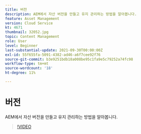 ```yaml
---
title: 버전
description: AEM에서 자산 버전을 만들고 유지 관리하는 방법을 알아봅니다.
feature: Asset Management
version: Cloud Service
kt: 4671
thumbnail: 32052.jpg
topic: Content Management
role: User
level: Beginner
last-substantial-update: 2021-09-30T00:00:00Z
exl-id: 55f655fa-5091-4382-ad46-a6f7cee92f76
source-git-commit: b3e9251bdb18a008be95c1fa9e5c79252a74fc98
workflow-type: tm+mt
source-wordcount: '18'
ht-degree: 11%

---
```


# 버전

AEM에서 자산 버전을 만들고 유지 관리하는 방법을 알아봅니다.

>[!VIDEO](https://video.tv.adobe.com/v/32052?quality=12&learn=on)
